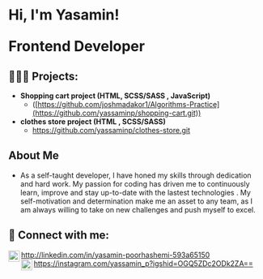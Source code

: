 <h1>Hi, I'm Yasamin! <br/> <p>Frontend Developer</p> </h1>

<h2>👩🏻‍💻 Projects:</h2>

- <b>Shopping cart project (HTML, SCSS/SASS , JavaScript)</b>
  - ([https://github.com/joshmadakor1/Algorithms-Practice](https://github.com/yassaminp/shopping-cart.git))
- <b>clothes store project (HTML , SCSS/SASS)</b>
  - https://github.com/yassaminp/clothes-store.git 


<h2>About Me</h2>

- As a self-taught developer, I have honed my skills through dedication and hard work. My passion for coding has driven me to continuously learn, improve and stay up-to-date with the lastest technologies . My self-motivation and determination make me an asset to any team, as I am always willing to take on new challenges and push myself to excel.

<h2> 🤳 Connect with me:</h2>

<img align="left" width="22px" src="https://cdn.jsdelivr.net/npm/simple-icons@v3/icons/linkedin.svg">http://linkedin.com/in/yasamin-poorhashemi-593a65150 <br>
<img align="left" width="22px" src="https://cdn.jsdelivr.net/npm/simple-icons@v3/icons/instagram.svg"> https://instagram.com/yassamin_p?igshid=OGQ5ZDc2ODk2ZA==
